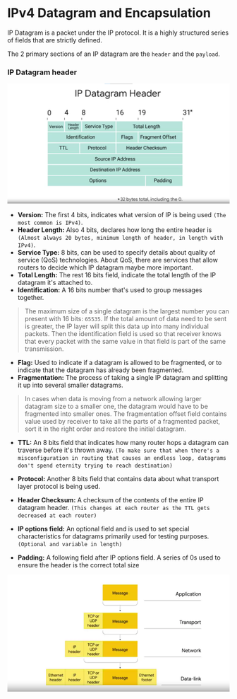 # IPv4 Datagram and Encapsulation

IP Datagram is a packet under the IP protocol. It is a highly structured series of fields that are strictly defined.

The 2 primary sections of an IP datagram are the `header` and the `payload`.

### IP Datagram header

![image](images/ip-datagram-header.png)

- **Version:** The first 4 bits, indicates what version of IP is being used `(The most common is IPv4)`.
- **Header Length:** Also 4 bits, declares how long the entire header is `(Almost always 20 bytes, minimum length of header, in length with IPv4)`.
- **Service Type:** 8 bits, can be used to specify details about quality of service (QoS) technologies. About QoS, there are services that allow routers to decide which IP datagram maybe more important.
- **Total Length:** The rest 16 bits field, indicate the total length of the IP datagram it's attached to.
- **Identification:** A 16 bits number that's used to group messages together.

> The maximum size of a single datagram is the largest number you can present with 16 bits: `65535`. If the total amount of data need to be sent is greater, the IP layer will split this data up into many individual packets. Then the identification field is used so that receiver knows that every packet with the same value in that field is part of the same transmission.

- **Flag:** Used to indicate if a datagram is allowed to be fragmented, or to indicate that the datagram has already been fragmented.
- **Fragmentation:** The process of taking a single IP datagram and splitting it up into several smaller datagrams.

> In cases when data is moving from a network allowing larger datagram size to a smaller one, the datagram would have to be fragmented into smaller ones. The fragmentation offset field contains value used by receiver to take all the parts of a fragmented packet, sort it in the right order and restore the initial datagram.

- **TTL:** An 8 bits field that indicates how many router hops a datagram can traverse before it's thrown away. `(To make sure that when there's a misconfiguration in routing that causes an endless loop, datagrams don't spend eternity trying to reach destination)`
- **Protocol:** Another 8 bits field that contains data about what transport layer protocol is being used.
- **Header Checksum:** A checksum of the contents of the entire IP datagram header. `(This changes at each router as the TTL gets decreased at each router)`

- **IP options field:** An optional field and is used to set special characteristics for datagrams primarily used for testing purposes. `(Optional and variable in length)`
- **Padding:** A following field after IP options field. A series of 0s used to ensure the header is the correct total size

![image](images/data-packet.png)
